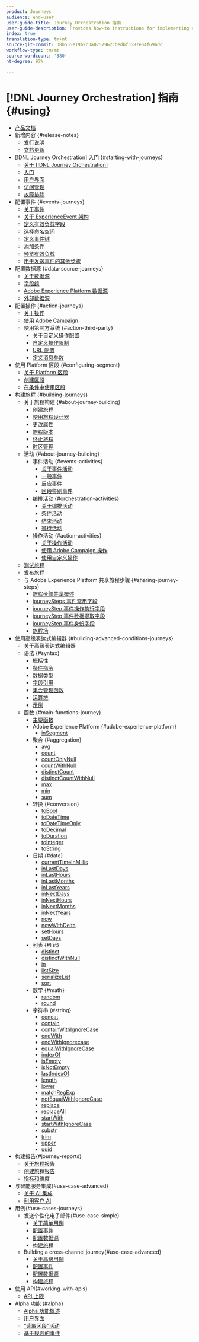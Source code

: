 ```yaml
---
product: Journeys
audience: end-user
user-guide-title: Journey Orchestration 指南
user-guide-description: Provides how-to instructions for implementing and building journeys.
index: true
translation-type: tm+mt
source-git-commit: 38b555e19b9c3a0757962cbedbf3587e64f69add
workflow-type: tm+mt
source-wordcount: '380'
ht-degree: 97%

---
```



# [!DNL Journey Orchestration] 指南 {#using}

+ [产品文档](journey-orchestration-home.md)
+ 新增内容 {#release-notes}
   + [发行说明](using/release-notes/release-notes.md)
   + [文档更新](using/release-notes/documentation-updates.md)
+ [!DNL Journey Orchestration] 入门 {#starting-with-journeys}
   + [关于 [!DNL Journey Orchestration]](using/about/about-journey-orchestration.md)
   + [入门](using/about/get-started.md)
   + [用户界面](using/about/user-interface.md)
   + [访问管理](using/about/access-management.md)
   + [故障排除](using/about/troubleshooting.md)
+ 配置事件 {#events-journeys}
   + [关于事件](using/event/about-events.md)
   + [关于 ExperienceEvent 架构](using/event/experience-event-schema.md)
   + [定义有效负载字段](using/event/defining-the-payload-fields.md)
   + [选择命名空间](using/event/selecting-the-namespace.md)
   + [定义事件键](using/event/defining-the-event-key.md)
   + [添加条件](using/event/adding-a-condition.md)
   + [预览有效负载](using/event/previewing-the-payload.md)
   + [用于发送事件的其他步骤](using/event/additional-steps-to-send-events-to-journey-orchestration.md)
+ 配置数据源 {#data-source-journeys}
   + [关于数据源](using/datasource/about-data-sources.md)
   + [字段组](using/datasource/field-groups.md)
   + [Adobe Experience Platform 数据源](using/datasource/adobe-experience-platform-data-source.md)
   + [外部数据源](using/datasource/external-data-sources.md)
+ 配置操作 {#action-journeys}
   + [关于操作](using/action/action.md)
   + [使用 Adobe Campaign](using/action/working-with-adobe-campaign.md)
   + 使用第三方系统 {#action-third-party}
      + [关于自定义操作配置](using/action/about-custom-action-configuration.md)
      + [自定义操作限制](using/action/custom-action-limitations.md)
      + [URL 配置](using/action/url-configuration.md)
      + [定义消息参数](using/action/defining-the-message-parameters.md)
+ 使用 Platform 区段 {#configuring-segment}
   + [关于 Platform 区段](using/segment/about-segments.md)
   + [创建区段](using/segment/creating-a-segment.md)
   + [在条件中使用区段](using/segment/using-a-segment.md)
+ 构建旅程 {#building-journeys}
   + 关于旅程构建 {#about-journey-building}
      + [创建旅程](using/building-journeys/journey.md)
      + [使用旅程设计器](using/building-journeys/using-the-journey-designer.md)
      + [更改属性](using/building-journeys/changing-properties.md)
      + [旅程版本](using/building-journeys/journey-versions.md)
      + [终止旅程](using/building-journeys/terminating-a-journey.md)
      + [时区管理](using/building-journeys/timezone-management.md)
   + 活动 {#about-journey-building}
      + 事件活动 {#events-activities}
         + [关于事件活动](using/building-journeys/event-activities.md)
         + [一般事件](using/building-journeys/general-events.md)
         + [反应事件](using/building-journeys/reaction-events.md)
         + [区段鉴别事件](using/building-journeys/segment-qualification-events.md)
      + 编排活动 {#orchestration-activities}
         + [关于编排活动](using/building-journeys/about-orchestration-activities.md)
         + [条件活动](using/building-journeys/condition-activity.md)
         + [结束活动](using/building-journeys/end-activity.md)
         + [等待活动](using/building-journeys/wait-activity.md)
      + 操作活动 {#action-activities}
         + [关于操作活动](using/building-journeys/about-action-activities.md)
         + [使用 Adobe Campaign 操作](using/building-journeys/using-adobe-campaign-actions.md)
         + [使用自定义操作](using/building-journeys/using-custom-actions.md)
   + [测试旅程](using/building-journeys/testing-the-journey.md)
   + [发布旅程](using/building-journeys/publishing-the-journey.md)
   + 与 Adobe Experience Platform 共享旅程步骤 {#sharing-journey-steps}
      + [旅程步骤共享概述](using/building-journeys/sharing-overview.md)
      + [journeySteps 事件常用字段](using/building-journeys/sharing-common-fields.md)
      + [journeyStep 事件操作执行字段](using/building-journeys/sharing-execution-fields.md)
      + [journeyStep 事件数据提取字段](using/building-journeys/sharing-fetch-fields.md)
      + [journeyStep 事件身份字段](using/building-journeys/sharing-identity-fields.md)
      + [旅程场](using/building-journeys/sharing-journey-fields.md)
+ 使用高级表达式编辑器 {#building-advanced-conditions-journeys}
   + [关于高级表达式编辑器](using/expression/expressionadvanced.md)
   + 语法 {#syntax}
      + [概括性](using/expression/generalities.md)
      + [条件指令](using/expression/conditional-instruction.md)
      + [数据类型](using/expression/data-types.md)
      + [字段引用](using/expression/field-references.md)
      + [集合管理函数](using/expression/collection-management-functions.md)
      + [运算符](using/expression/operators.md)
      + [示例](using/expression/advanced-editor-use-cases.md)
   + 函数 {#main-functions-journey}
      + [主要函数](using/expression/functions.md)
      + Adobe Experience Platform {#adobe-experience-platform}
         + [inSegment](using/functions/functioninsegment.md)
      + 聚合 {#aggregation}
         + [avg](using/functions/functionavg.md)
         + [count](using/functions/functioncount.md)
         + [countOnlyNull](using/functions/functioncountonlynull.md)
         + [countWithNull](using/functions/functioncountwithnull.md)
         + [distinctCount](using/functions/functiondistinctcount.md)
         + [distinctCountWithNull](using/functions/functiondistinctcountwithnull.md)
         + [max](using/functions/functionmax.md)
         + [min](using/functions/functionmin.md)
         + [sum](using/functions/functionsum.md)
      + 转换 {#conversion}
         + [toBool](using/functions/functiontobool.md)
         + [toDateTime](using/functions/functiontodatetime.md)
         + [toDateTimeOnly](using/functions/functiontodatetimeonly.md)
         + [toDecimal](using/functions/functiontodecimal.md)
         + [toDuration](using/functions/functiontoduration.md)
         + [toInteger](using/functions/functiontointeger.md)
         + [toString](using/functions/functiontostring.md)
      + 日期 {#date}
         + [currentTime&#x200B;InMillis](using/functions/functioncurrenttimeinmillis.md)
         + [inLastDays](using/functions/functioninlastdays.md)
         + [inLastHours](using/functions/functioninlasthours.md)
         + [inLastMonths](using/functions/functioninlastmonths.md)
         + [inLastYears](using/functions/functioninlastyears.md)
         + [inNextDays](using/functions/functioninnextdays.md)
         + [inNextHours](using/functions/functioninnexthours.md)
         + [inNextMonths](using/functions/functioninnextmonths.md)
         + [inNextYears](using/functions/functioninnextyears.md)
         + [now](using/functions/functionnow.md)
         + [nowWithDelta](using/functions/functionnowwithdelta.md)
         + [setHours](using/functions/functionsethours.md)
         + [setDays](using/functions/functionsetdays.md)
      + 列表 {#list}
         + [distinct](using/functions/functiondistinct.md)
         + [distinctWithNull](using/functions/functiondistinctwithnull.md)
         + [in](using/functions/functionin.md)
         + [listSize](using/functions/functionlistsize.md)
         + [serializeList](using/functions/functionserializelist.md)
         + [sort](using/functions/functionsort.md)
      + 数学 {#math}
         + [random](using/functions/functionrandom.md)
         + [round](using/functions/functionround.md)
      + 字符串 {#string}
         + [concat](using/functions/functionconcat.md)
         + [contain](using/functions/functioncontain.md)
         + [containWithIgnoreCase](using/functions/functioncontainwithignorecase.md)
         + [endWith](using/functions/functionendwith.md)
         + [endWithIgnorecase](using/functions/functionendwithignorecase.md)
         + [equalWithIgnoreCase](using/functions/functionequalignorecase.md)
         + [indexOf](using/functions/functionindexof.md)
         + [isEmpty](using/functions/functionisempty.md)
         + [isNotEmpty](using/functions/functionisnotempty.md)
         + [lastIndexOf](using/functions/functionlastindexof.md)
         + [length](using/functions/functionlength.md)
         + [lower](using/functions/functionlower.md)
         + [matchRegExp](using/functions/functionmatchregexp.md)
         + [notEqualWithIgnoreCase](using/functions/functionnotequalignorecase.md)
         + [replace](using/functions/functionreplace.md)
         + [replaceAll](using/functions/functionreplaceall.md)
         + [startWith](using/functions/functionstartwith.md)
         + [startWithIgnoreCase](using/functions/functionstartwithignorecase.md)
         + [substr](using/functions/functionsubstr.md)
         + [trim](using/functions/functiontrim.md)
         + [upper](using/functions/functionupper.md)
         + [uuid](using/functions/functionuuid.md)
+ 构建报告{#journey-reports}
   + [关于旅程报告](using/reporting/about-journey-reports.md)
   + [创建旅程报告](using/reporting/creating-your-journey-reports.md)
   + [指标和维度](using/reporting/metrics-and-dimensions.md)
+ 与智能服务集成{#use-case-advanced}
   + [关于 AI 集成](using/ai-services/ai-services-overview.md)
   + [利用客户 AI](using/ai-services/leveraging-customer-ai.md)
+ 用例{#use-cases-journeys}
   + 发送个性化电子邮件{#use-case-simple}
      + [关于简单用例](using/usecase/about-the-simple-use-case.md)
      + [配置事件](using/usecase/configuring-the-event.md)
      + [配置数据源](using/usecase/configuring-the-data-source.md)
      + [构建旅程](using/usecase/simple-uc-building-the-journey.md)
   + Building a cross-channel journey{#use-case-advanced}
      + [关于高级用例](using/usecase/about-the-advanced-use-case.md)
      + [配置事件](using/usecase/configuring-the-events.md)
      + [配置数据源](using/usecase/configuring-the-data-sources.md)
      + [构建旅程](using/usecase/building-the-journey.md)
+ 使用 API{#working-with-apis}
   + [API 上限](using/api/capping.md)
+ Alpha 功能 {#alpha}
   + [Alpha 功能概述](using/alpha/alpha-overview.md)
   + [用户界面](using/alpha/alpha-interface.md)
   + [“读取区段”活动](using/alpha/alpha-segment-trigger.md)
   + [基于规则的事件](using/alpha/alpha-events.md)

